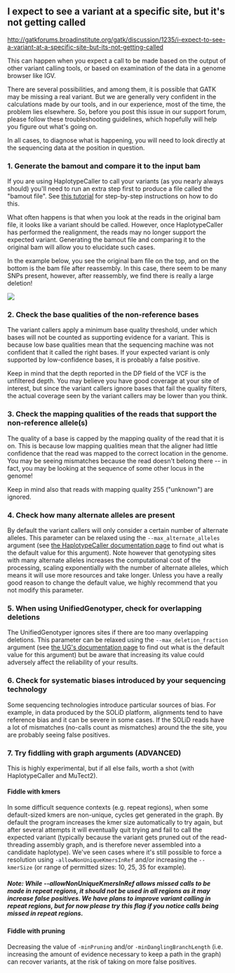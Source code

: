 ## I expect to see a variant at a specific site, but it's not getting called

http://gatkforums.broadinstitute.org/gatk/discussion/1235/i-expect-to-see-a-variant-at-a-specific-site-but-its-not-getting-called

<p>This can happen when you expect a call to be made based on the output of other variant calling tools, or based on examination of the data in a genome browser like IGV. </p>
<p>There are several possibilities, and among them, it is possible that GATK may be missing a real variant. But we are generally very confident in the calculations made by our tools, and in our experience, most of the time, the problem lies elsewhere. So, before you post this issue in our support forum, please follow these troubleshooting guidelines, which hopefully will help you figure out what's going on. </p>
<p>In all cases, to diagnose what is happening, you will need to look directly at the sequencing data at the position in question.</p>
<h3>1. Generate the bamout and compare it to the input bam</h3>
<p>If you are using HaplotypeCaller to call your variants (as you nearly always should) you'll need to run an extra step first to produce a file called the &quot;bamout file&quot;. See <a href="https://www.broadinstitute.org/gatk/guide/article?id=5484">this tutorial</a> for step-by-step instructions on how to do this.</p>
<p>What often happens is that when you look at the reads in the original bam file, it looks like a variant should be called. However, once HaplotypeCaller has performed the realignment, the reads may no longer support the expected variant. Generating the bamout file and comparing it to the original bam will allow you to elucidate such cases.</p>
<p>In the example below, you see the original bam file on the top, and on the bottom is the bam file after reassembly. In this case, there seem to be many SNPs present, however, after reassembly, we find there is really a large deletion!</p>
<p><a href="https://us.v-cdn.net/5019796/uploads/FileUpload/cf/d2aa18df0a32463bfae7ef5eda101c.png"><img src="https://us.v-cdn.net/5019796/uploads/FileUpload/cf/d2aa18df0a32463bfae7ef5eda101c.png" /></a></p>
<h3>2. Check the base qualities of the non-reference bases</h3>
<p>The variant callers apply a minimum base quality threshold, under which bases will not be counted as supporting evidence for a variant. This is because low base qualities mean that the sequencing machine was not confident that it called the right bases. If your expected variant is only supported by low-confidence bases, it is probably a false positive.</p>
<p>Keep in mind that the depth reported in the DP field of the VCF is the unfiltered depth. You may believe you have good coverage at your site of interest, but since the variant callers ignore bases that fail the quality filters, the actual coverage seen by the variant callers may be lower than you think. </p>
<h3>3. Check the mapping qualities of the reads that support the non-reference allele(s)</h3>
<p>The quality of a base is capped by the mapping quality of the read that it is on. This is because low mapping qualities mean that the aligner had little confidence that the read was mapped to the correct location in the genome. You may be seeing mismatches because the read doesn't belong there -- in fact, you may be looking at the sequence of some other locus in the genome! </p>
<p>Keep in mind also that reads with mapping quality 255 (&quot;unknown&quot;) are ignored.</p>
<h3>4. Check how many alternate alleles are present</h3>
<p>By default the variant callers will only consider a certain number of alternate alleles. This parameter can be relaxed using the <code>--max_alternate_alleles</code> argument  (see <a href="https://www.broadinstitute.org/gatk/guide/tooldocs/org_broadinstitute_gatk_tools_walkers_haplotypecaller_HaplotypeCaller.php">the HaplotypeCaller documentation page</a> to find out what is the default value for this argument). Note however that genotyping sites with many alternate alleles increases the computational cost of the processing, scaling exponentially with the number of alternate alleles, which means it will use more resources and take longer. Unless you have a really good reason to change the default value, we highly recommend that you not modify this parameter.</p>
<h3>5. When using UnifiedGenotyper, check for overlapping deletions</h3>
<p>The UnifiedGenotyper ignores sites if there are too many overlapping deletions. This parameter can be relaxed using the <code>--max_deletion_fraction</code> argument (see <a href="https://www.broadinstitute.org/gatk/guide/tooldocs/org_broadinstitute_gatk_tools_walkers_genotyper_UnifiedGenotyper.php">the UG's documentation page</a> to find out what is the default value for this argument) but be aware that increasing its value could adversely affect the reliability of your results.</p>
<h3>6. Check for systematic biases introduced by your sequencing technology</h3>
<p>Some sequencing technologies introduce particular sources of bias. For example,
in data produced by the SOLiD platform, alignments tend to have reference bias and it can be severe in some cases. If the SOLiD reads have a lot of mismatches (no-calls count as mismatches) around the the site, you are probably seeing false positives.</p>
<h3>7. Try fiddling with graph arguments (ADVANCED)</h3>
<p>This is highly experimental, but if all else fails, worth a shot (with HaplotypeCaller and MuTect2). </p>
<h4>Fiddle with kmers</h4>
<p>In some difficult sequence contexts (e.g. repeat regions), when some default-sized kmers are non-unique, cycles get generated in the graph. By default the program increases the kmer size automatically to try again, but after several attempts it will eventually quit trying and fail to call the expected variant (typically because the variant gets pruned out of the read-threading assembly graph, and is therefore never assembled into a candidate haplotype). We've seen cases where it's still possible to force a resolution using <code>-allowNonUniqueKmersInRef</code> and/or increasing the <code>--kmerSize</code> (or range of permitted sizes: 10, 25, 35 for example). </p>
<h5>Note: While --allowNonUniqueKmersInRef allows missed calls to be made in repeat regions, it should not be used in all regions as it may increase false positives. We have plans to improve variant calling in repeat regions, but for now please try this flag if you notice calls being missed in repeat regions.</h5>
<h4>Fiddle with pruning</h4>
<p>Decreasing the value of <code>-minPruning</code> and/or <code>-minDanglingBranchLength</code> (i.e. increasing the amount of evidence necessary to keep a path in the graph) can recover variants, at the risk of taking on more false positives. </p>